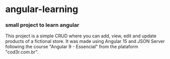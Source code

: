 # angular-learning
### small project to learn angular

This project is a simple CRUD where you can add, view, edit and update products of a fictional store. It was made using Angular 15 and JSON Server following the course "Angular 9 - Essencial" from the plataform "cod3r.com.br".